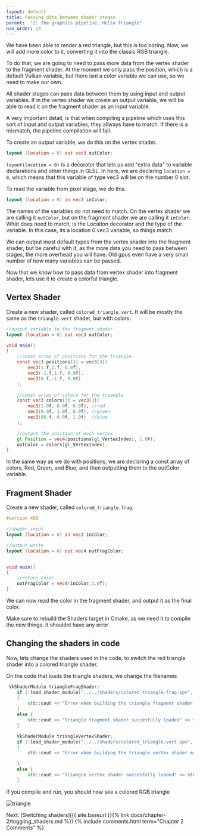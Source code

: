 ```yaml
---
layout: default
title: Passing data between shader stages
parent:  "2: The graphics pipeline, Hello Triangle"
nav_order: 14
---
```


We have been able to render a red triangle, but this is too boring. Now, we will add more color to it, converting it into the classic RGB triangle.

To do that, we are going to need to pass more data from the vertex shader to the fragment shader. At the moment we only pass the position, which is a default Vulkan variable, but there isnt a color variable we can use, so we need to make our own.

All shader stages can pass data between them by using input and output variables. If in the vertex shader we create an output variable, we will be able to read it on the fragment shader as an input variable.

A very important detail, is that when compiling a pipeline which uses this sort of input and output variables, they allways have to match. If there is a mismatch, the pipeline compilation will fail.

To create an output variable, we do this on the vertex shader.

```glsl
layout (location = 0) out vec3 outColor;
```

`layout(location = 0)` is a decorator that lets us add "extra data" to variable declarations and other things in GLSL. In here, we are declaring `location = 0`, which means that this variable of type vec3 will be on the number 0 slot.

To read the variable from pixel stage, we do this.

```glsl
layout (location = 0) in vec3 inColor;
```

The names of the variables do not need to match. On the vertex shader we are calling it `outColor`, but on the fragment shader we are calling it `inColor`. What does need to match, is the Location decorator and the type of the variable. In this case, its a location 0 vec3 variable, so things match.

We can output most default types from the vertex shader into the fragment shader, but be careful with it, as the more data you need to pass between stages, the more overhead you will have. Old gpus even have a very small number of how many variables can be passed.


Now that we know how to pass data from vertex shader into fragment shader, lets use it to create a colorful triangle.


## Vertex Shader
Create a new shader, called `colored_triangle.vert`. It will be mostly the same as the `triangle.vert` shader, but with colors.

```glsl
//output variable to the fragment shader
layout (location = 0) out vec3 outColor;

void main() 
{
	//const array of positions for the triangle
	const vec3 positions[3] = vec3[3](
		vec3(1.f,1.f, 0.0f),
		vec3(-1.f,1.f, 0.0f),
		vec3(0.f,-1.f, 0.0f)
	);

	//const array of colors for the triangle
	const vec3 colors[3] = vec3[3](
		vec3(1.0f, 0.0f, 0.0f), //red
		vec3(0.0f, 1.0f, 0.0f), //green
		vec3(00.f, 0.0f, 1.0f)  //blue
	);

	//output the position of each vertex
	gl_Position = vec4(positions[gl_VertexIndex], 1.0f);
	outColor = colors[gl_VertexIndex];
}
```

In the same way as we do with positions, we are declaring a const array of colors, Red, Green, and Blue, and then outputting them to the outColor variable.

## Fragment Shader
Create a new shader, called `colored_triangle.frag`. 

```glsl
#version 450

//shader input
layout (location = 0) in vec3 inColor;

//output write
layout (location = 0) out vec4 outFragColor;


void main() 
{
	//return color
	outFragColor = vec4(inColor,1.0f);
}
```

We can now read the color in the fragment shader, and output it as the final color.

Make sure to rebuild the Shaders target in Cmake, as we need it to compile the new things. It shouldnt have any error

## Changing the shaders in code
Now, lets change the shaders used in the code, to switch the red triangle shader into a colored triangle shader.

On the code that loads the triangle shaders, we change the filenames

```cpp
 VkShaderModule triangleFragShader;
    if (!load_shader_module("../../shaders/colored_triangle.frag.spv", &triangleFragShader))
    {
        std::cout << "Error when building the triangle fragment shader module" << std::endl;
    }
    else {
        std::cout << "Triangle fragment shader succesfully loaded" << std::endl;
    }

    VkShaderModule triangleVertexShader;
    if (!load_shader_module("../../shaders/colored_triangle.vert.spv", &triangleVertexShader))
    {
        std::cout << "Error when building the triangle vertex shader module" << std::endl;

    }
    else {
        std::cout << "Triangle vertex shader succesfully loaded" << std::endl;
    }
```

If you compile and run, you should now see a colored RGB triangle


![triangle]({{site.baseurl}}/diagrams/colorTriangle.png)

Next: [Switching shaders]({{ site.baseurl }}{% link docs/chapter-2/toggling_shaders.md %})
{% include comments.html term="Chapter 2 Comments" %}